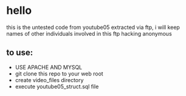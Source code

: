 # hello
this is the untested code from youtube05 extracted via ftp, i will keep names of other individuals involved in this ftp hacking anonymous
## to use:
 - USE APACHE AND MYSQL
 - git clone this repo to your web root
 - create video_files directory
 - execute youtube05_struct.sql file
